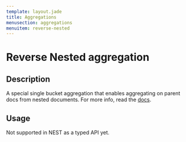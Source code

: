 ```yaml
---
template: layout.jade
title: Aggregations
menusection: aggregations
menuitem: reverse-nested
---
```



# Reverse Nested aggregation

## Description

A special single bucket aggregation that enables aggregating on parent docs from nested documents. For more info, read the [docs](http://www.elasticsearch.org/guide/en/elasticsearch/reference/current/search-aggregations-bucket-reverse-nested-aggregation.html).

## Usage

  Not supported in NEST as a typed API yet.

